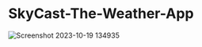 # SkyCast-The-Weather-App

![Screenshot 2023-10-19 134935](https://github.com/nazneen-k/SkyCast-The-Weather-App/assets/117660793/b9550b16-8840-49ba-afc8-f61af1a42ce7)
